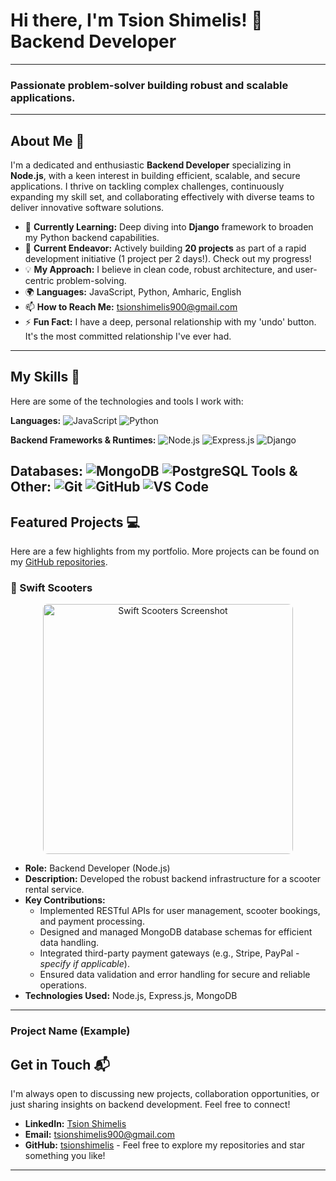 # Hi there, I'm Tsion Shimelis! 👋 Backend Developer

---

### Passionate problem-solver building robust and scalable applications.


---

## About Me 🚀

I'm a dedicated and enthusiastic **Backend Developer** specializing in **Node.js**, with a keen interest in building efficient, scalable, and secure applications. I thrive on tackling complex challenges, continuously expanding my skill set, and collaborating effectively with diverse teams to deliver innovative software solutions.

* 🌱 **Currently Learning:** Deep diving into **Django** framework to broaden my Python backend capabilities.
* 🔭 **Current Endeavor:** Actively building **20 projects** as part of a rapid development initiative (1 project per 2 days!). Check out my progress!
* 💡 **My Approach:** I believe in clean code, robust architecture, and user-centric problem-solving.
* 🌍 **Languages:** JavaScript, Python, Amharic, English
* 📫 **How to Reach Me:** [tsionshimelis900@gmail.com](mailto:tsionshimelis900@gmail.com)
* ⚡ **Fun Fact:** I have a deep, personal relationship with my 'undo' button. It's the most committed relationship I've ever had.

---

## My Skills 🧠

Here are some of the technologies and tools I work with:

**Languages:**
![JavaScript](https://img.shields.io/badge/-JavaScript-F7DF1E?style=flat-square&logo=javascript&logoColor=black)
![Python](https://img.shields.io/badge/-Python-3776AB?style=flat-square&logo=python&logoColor=white)

**Backend Frameworks & Runtimes:**
![Node.js](https://img.shields.io/badge/-Node.js-339933?style=flat-square&logo=node.js&logoColor=white)
![Express.js](https://img.shields.io/badge/-Express.js-000000?style=flat-square&logo=express&logoColor=white)
![Django](https://img.shields.io/badge/-Django-092E20?style=flat-square&logo=django&logoColor=white)

**Databases:**
![MongoDB](https://img.shields.io/badge/-MongoDB-47A248?style=flat-square&logo=mongodb&logoColor=white)
![PostgreSQL](https://img.shields.io/badge/-PostgreSQL-336791?style=flat-square&logo=postgresql&logoColor=white)
**Tools & Other:**
![Git](https://img.shields.io/badge/-Git-F05032?style=flat-square&logo=git&logoColor=white)
![GitHub](https://img.shields.io/badge/-GitHub-181717?style=flat-square&logo=github&logoColor=white)
![VS Code](https://img.shields.io/badge/-VS%20Code-007ACC?style=flat-square&logo=visual-studio-code&logoColor=white)
---

## Featured Projects 💻

Here are a few highlights from my portfolio. More projects can be found on my [GitHub repositories](https://github.com/tsionshimelis?tab=repositories).

### 🚀 Swift Scooters
<p align="center">
  <a href="https://github.com/your-repo-link-for-swift-scooters"> <img src="https://i.ibb.co/fYQ6tgZW/Screenshot-2025-06-26-at-6-20-52-PM.png" alt="Swift Scooters Screenshot" width="400" border="0" style="border-radius: 8px;">
  </a>
</p>

* **Role:** Backend Developer (Node.js)
* **Description:** Developed the robust backend infrastructure for a scooter rental service.
* **Key Contributions:**
    * Implemented RESTful APIs for user management, scooter bookings, and payment processing.
    * Designed and managed MongoDB database schemas for efficient data handling.
    * Integrated third-party payment gateways (e.g., Stripe, PayPal - *specify if applicable*).
    * Ensured data validation and error handling for secure and reliable operations.
* **Technologies Used:** Node.js, Express.js, MongoDB

---

### Project Name (Example)
## Get in Touch 📬

I'm always open to discussing new projects, collaboration opportunities, or just sharing insights on backend development. Feel free to connect!

* **LinkedIn:** [Tsion Shimelis](https://www.linkedin.com/in/tsion-shimelis-389387264/)
* **Email:** [tsionshimelis900@gmail.com](mailto:tsionshimelis900@gmail.com)
* **GitHub:** [tsionshimelis](https://github.com/tsionshimelis) - Feel free to explore my repositories and star something you like!

---
